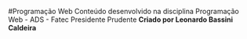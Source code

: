 #Programação Web
Conteúdo desenvolvido na disciplina Programação Web - ADS - Fatec Presidente Prudente
**Criado por Leonardo Bassini Caldeira**